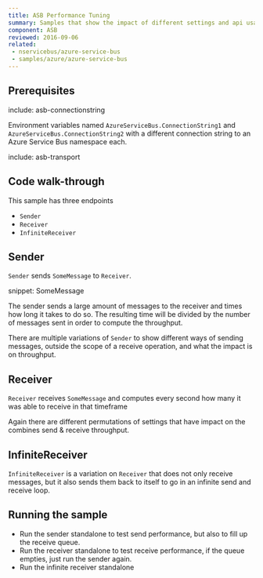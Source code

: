 ```yaml
---
title: ASB Performance Tuning
summary: Samples that show the impact of different settings and api usage patterns on the performance of the ASB transport.
component: ASB
reviewed: 2016-09-06
related:
 - nservicebus/azure-service-bus
 - samples/azure/azure-service-bus
---
```



## Prerequisites

include: asb-connectionstring 

Environment variables named `AzureServiceBus.ConnectionString1` and `AzureServiceBus.ConnectionString2` with a different connection string to an Azure Service Bus namespace each.

include: asb-transport


## Code walk-through

This sample has three endpoints

* `Sender`
* `Receiver`
* `InfiniteReceiver`



## Sender

`Sender` sends `SomeMessage` to `Receiver`.

snippet: SomeMessage

The sender sends a large amount of messages to the receiver and times how long it takes to do so. The resulting time will be divided by the number of messages sent in order to compute the throughput. 

There are multiple variations of `Sender` to show different ways of sending messages, outside the scope of a receive operation, and what the impact is on throughput.

## Receiver

`Receiver` receives `SomeMessage` and computes every second how many it was able to receive in that timeframe

Again there are different permutations of settings that have impact on the combines send & receive throughput.

## InfiniteReceiver

`InfiniteReceiver` is a variation on `Receiver` that does not only receive messages, but it also sends them back to itself to go in an infinite send and receive loop.

## Running the sample

 * Run the sender standalone to test send performance, but also to fill up the receive queue.
 * Run the receiver standalone to test receive performance, if the queue empties, just run the sender again.
 * Run the infinite receiver standalone
